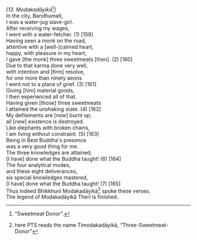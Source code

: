 *\[13. Modakadāyikā*[^1]*\]*  
In the city, Bandhumatī,  
I was a water-jug slave-girl.  
After receiving my wages,  
I went with a water-fetcher. (1) \[159\]  
Having seen a monk on the road,  
attentive with a \[well-\]calmed heart,  
happy, with pleasure in my heart,  
I gave \[the monk\] three sweetmeats \[then\]. (2) \[160\]  
Due to that karma done very well,  
with intention and \[firm\] resolve,  
for one more than ninety aeons  
I went not to a place of grief. (3) \[161\]  
Giving \[him\] material goods,  
I then experienced all of that.  
Having given \[those\] three sweetmeats  
I attained the unshaking state. (4) \[162\]  
My defilements are \[now\] burnt up;  
all \[new\] existence is destroyed.  
Like elephants with broken chains,  
I am living without constraint. (5) \[163\]  
Being in Best Buddha's presence  
was a very good thing for me.  
The three knowledges are attained;  
\[I have\] done what the Buddha taught! (6) \[164\]  
The four analytical modes,  
and these eight deliverances,  
six special knowledges mastered,  
\[I have\] done what the Buddha taught! (7) \[165\]  
Thus indeed Bhikkhunī Modakadāyikā[^2] spoke these verses.  
The legend of Modakadāyikā Therī is finished.  
[^1]: “Sweetmeat Donor”.  
[^2]: here PTS reads the name Timodakadāyikā, “Three-Sweetmeat-Donor”
